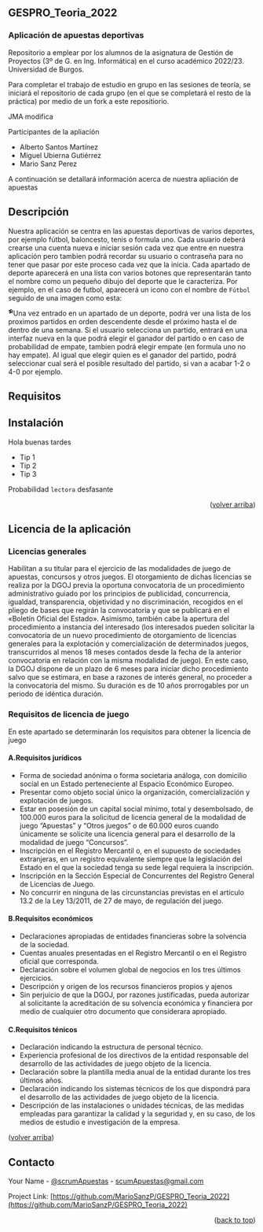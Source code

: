 <a name="readme-top"></a>

## GESPRO_Teoria_2022
### Aplicación de apuestas deportivas

Repositorio a emplear por los alumnos de la asignatura de Gestión de Proyectos (3º de G. en Ing. Informática) en el curso académico 2022/23. Universidad de Burgos.

Para completar el trabajo de estudio en grupo en las sesiones de teoría, se iniciará el repositorio de cada grupo (en el que se completará el resto de la práctica) por medio de un fork a este repositiorio.


JMA modifica

Participantes de la apliación

* Alberto Santos Martínez
* Miguel Ubierna Gutiérrez
* Mario Sanz Perez

A continuación se detallará información acerca de nuestra apliación de apuestas

<!-- Descripción -->
## Descripción
Nuestra aplicación se centra en las apuestas deportivas de varios deportes, por ejemplo fútbol, baloncesto, tenis o formula uno. Cada usuario deberá crearse una cuenta nueva e iniciar sesión cada vez que entre en nuestra aplicación pero tambien podrá recordar su usuario o contraseña para no tener que pasar por este proceso cada vez que la inicia. Cada apartado de deporte aparecerá en una lista con varios botones que representarán tanto el nombre como un pequeño dibujo del deporte que le caracteriza. Por ejemplo, en el caso de futbol, aparecerá un icono con el nombre de `Fútbol` seguido de una imagen como esta:

<img height = "10" width = "10" src="soccer-ball_39433.png" align="left"/>

Una vez entrado en un apartado de un deporte, podrá ver una lista de los proximos partidos en orden descendente desde el próximo hasta el de dentro de una semana. Si el usuario selecciona un partido, entrará en una interfaz nueva en la que podrá elegir el ganador del partido o en caso de probabilidad de empate, tambien podrá elegir empate (en formula uno no hay empate). Al igual que elegir quien es el ganador del partido, podrá seleccionar cual será el posible resultado del partido, si van a acabar 1-2 o 4-0 por ejemplo.



<!-- Requisitos -> +18, dispositivo movil/PC -->
## Requisitos


<!-- Instalación -->
## Instalación


Hola buenas tardes

* Tip 1
* Tip 2
* Tip 3


Probabilidad `lectora` desfasante

<p align="right">(<a href="#readme-top">volver arriba</a>)</p>

<!-- Licencia de la aplicación-->
## Licencia de la aplicación 

### Licencias generales

Habilitan a su titular para el ejercicio de las modalidades de juego de apuestas, concursos y otros juegos. El otorgamiento de dichas licencias se realiza por la DGOJ previa la oportuna convocatoria de un procedimiento administrativo guiado por los principios de publicidad, concurrencia, igualdad, transparencia, objetividad y no discriminación, recogidos en el pliego de bases que regirán la convocatoria y que se publicará en el «Boletín Oficial del Estado». Asimismo, también cabe la apertura del procedimiento a instancia del interesado (los interesados pueden solicitar la convocatoria de un nuevo procedimiento de otorgamiento de licencias generales para la explotación y comercialización de determinados juegos, transcurridos al menos 18 meses contados desde la fecha de la anterior convocatoria en relación con la misma modalidad de juego). En este caso, la DGOJ dispone de un plazo de 6 meses para iniciar dicho procedimiento salvo que se estimara, en base a razones de interés general, no proceder a la convocatoria del mismo.
Su duración es de 10 años prorrogables por un periodo de idéntica duración.


### Requisitos de licencia de juego
En este apartado se determinarán los requisitos para obtener la licencia de juego


#### A.Requisitos jurídicos

* Forma de sociedad anónima o forma societaria análoga, con domicilio social en un Estado perteneciente al Espacio Económico Europeo.
* Presentar como objeto social único la organización, comercialización y explotación de juegos.
* Estar en posesión de un capital social mínimo, total y desembolsado, de 100.000 euros para la solicitud de licencia general de la modalidad de juego “Apuestas” y “Otros juegos” o de 60.000 euros cuando únicamente se solicite una licencia general para el desarrollo de la modalidad de juego “Concursos”.
* Inscripción en el Registro Mercantil o, en el supuesto de sociedades extranjeras, en un registro equivalente siempre que la legislación del Estado en el que la sociedad tenga su sede legal requiera la inscripción.
* Inscripción en la Sección Especial de Concurrentes del Registro General de Licencias de Juego.
* No concurrir en ninguna de las circunstancias previstas en el artículo 13.2 de la Ley 13/2011, de 27 de mayo, de regulación del juego.


#### B.Requisitos económicos

* Declaraciones apropiadas de entidades financieras sobre la solvencia de la sociedad.
* Cuentas anuales presentadas en el Registro Mercantil o en el Registro oficial que corresponda.
* Declaración sobre el volumen global de negocios en los tres últimos ejercicios.
* Descripción y origen de los recursos financieros propios y ajenos
* Sin perjuicio de que la DGOJ, por razones justificadas, pueda autorizar al solicitante la acreditación de su solvencia económica y financiera por medio de cualquier otro documento que considerara apropiado.


#### C.Requisitos ténicos

* Declaración indicando la estructura de personal técnico.
* Experiencia profesional de los directivos de la entidad responsable del desarrollo de las actividades de juego objeto de la licencia.
* Declaración sobre la plantilla media anual de la entidad durante los tres últimos años.
* Declaración indicando los sistemas técnicos de los que dispondrá para el desarrollo de las actividades de juego objeto de la licencia.
* Descripción de las instalaciones o unidades técnicas, de las medidas empleadas para garantizar la calidad y la seguridad y, en su caso, de los medios de estudio e investigación de la empresa.
 
<p align=“right”>(<a href="#readme-top">volver arriba</a>)</p>

<!-- Contacto-->
## Contacto 

Your Name - [@scrumApuestas](https://twitter.com/scrumApuestas) - scumApuestas@gmail.com

Project Link: [https://github.com/MarioSanzP/GESPRO_Teoria_2022](https://github.com/MarioSanzP/GESPRO_Teoria_2022)

<p align="right">(<a href="#readme-top">back to top</a>)</p>
